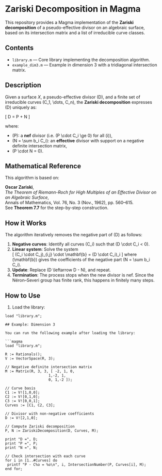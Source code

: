 # Zariski Decomposition in Magma

This repository provides a Magma implementation of the **Zariski decomposition** of a pseudo-effective divisor on an algebraic surface, based on its intersection matrix and a list of irreducible curve classes.

## Contents

- `library.m` — Core library implementing the decomposition algorithm.
- `example_dim3.m` — Example in dimension 3 with a tridiagonal intersection matrix.

## Description

Given a surface $X$, a pseudo-effective divisor \(D\), and a finite set of irreducible curves \(C_1, \dots, C_n\), the **Zariski decomposition** expresses \(D\) uniquely as:

\[
D = P + N
\]

where:
- \(P\): a **nef** divisor (i.e. \(P \cdot C_i \ge 0\) for all \(i\)),
- \(N = \sum b_i C_i\): an **effective** divisor with support on a negative definite intersection matrix,
- \(P \cdot N = 0\).

## Mathematical Reference

This algorithm is based on:

**Oscar Zariski**,  
*The Theorem of Riemann-Roch for High Multiples of an Effective Divisor on an Algebraic Surface*,  
Annals of Mathematics, Vol. 76, No. 3 (Nov., 1962), pp. 560–615.  
See **Theorem 7.7** for the step-by-step construction.

## How it Works

The algorithm iteratively removes the negative part of \(D\) as follows:

1. **Negative curves**: Identify all curves \(C_i\) such that \(D \cdot C_i < 0\).
2. **Linear system**: Solve the system  
   \[
   (C_i \cdot C_j)_{i,j} \cdot \mathbf{b} = (D \cdot C_i)_i
   \]
   where \(\mathbf{b}\) gives the coefficients of the negative part \(N = \sum b_i C_i\).
3. **Update**: Replace \(D \leftarrow D - N\), and repeat.
4. **Termination**: The process stops when the new divisor is nef. Since the Néron–Severi group has finite rank, this happens in finitely many steps.

## How to Use

1. Load the library:

```magma
load "library.m";

## Example: Dimension 3

You can run the following example after loading the library:

```magma
load "library.m";

R := Rationals();
V := VectorSpace(R, 3);

// Negative definite intersection matrix
M := Matrix(R, 3, 3, [ -2, 1, 0,
                    1,-2, 1,
                    0, 1,-2 ]);

// Curve basis
C1 := V![1,0,0];
C2 := V![0,1,0];
C3 := V![0,0,1];
Curves := [C1, C2, C3];

// Divisor with non-negative coefficients
D := V![2,1,0];

// Compute Zariski decomposition
P, N := ZariskiDecomposition(D, Curves, M);

print "D =", D;
print "P =", P;
print "N =", N;

// Check intersection with each curve
for i in [1..#Curves] do
 printf "P · C%o = %o\n", i, IntersectionNumber(P, Curves[i], M);
end for;
